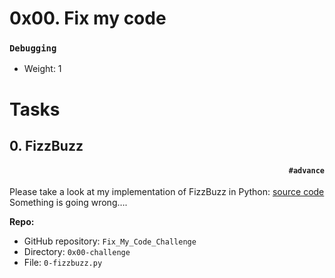 # 0x00. Fix my code
### `Debugging`

-   Weight: 1


# Tasks

## 0\. FizzBuzz
#### <p align="right">`#advance`</p>
Please take a look at my implementation of FizzBuzz in Python: [source code](https://github.com/alx-tools/0x00-Fix_My_Code_Challenge/blob/master/0-fizzbuzz.py)    
Something is going wrong….

**Repo:**

-   GitHub repository: `Fix_My_Code_Challenge`
-   Directory: `0x00-challenge`
-   File: `0-fizzbuzz.py`
